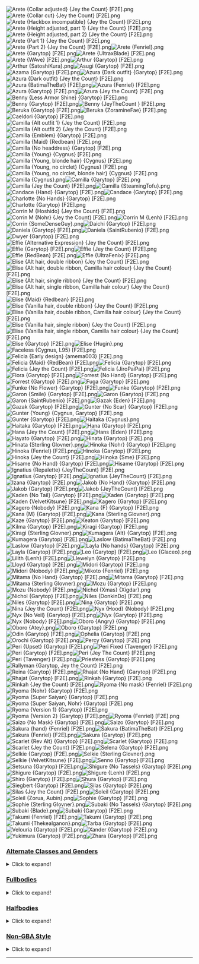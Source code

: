 ![Arete {Collar adjusted} {Jey the Count} [F2E].png](https://raw.githubusercontent.com/Klokinator/FE-Repo/main/Portrait%20Repository/FE14%20Mugs%20(Fates)/Arete%20(Collar%20adjusted)%20%7BJey%20the%20Count%7D%20%5BF2E%5D.png "Arete {Collar adjusted} {Jey the Count} [F2E].png")![Arete {Collar cut} {Jey the Count} [F2E].png](https://raw.githubusercontent.com/Klokinator/FE-Repo/main/Portrait%20Repository/FE14%20Mugs%20(Fates)/Arete%20(Collar%20cut)%20%7BJey%20the%20Count%7D%20%5BF2E%5D.png "Arete {Collar cut} {Jey the Count} [F2E].png")![Arete {Hackbox incompatible} {Jey the Count} [F2E].png](https://raw.githubusercontent.com/Klokinator/FE-Repo/main/Portrait%20Repository/FE14%20Mugs%20(Fates)/Arete%20(Hackbox%20incompatible)%20%7BJey%20the%20Count%7D%20%5BF2E%5D.png "Arete {Hackbox incompatible} {Jey the Count} [F2E].png")![Arete {Height adjusted, part 1} {Jey the Count} [F2E].png](https://raw.githubusercontent.com/Klokinator/FE-Repo/main/Portrait%20Repository/FE14%20Mugs%20(Fates)/Arete%20(Height%20adjusted,%20part%201)%20%7BJey%20the%20Count%7D%20%5BF2E%5D.png "Arete {Height adjusted, part 1} {Jey the Count} [F2E].png")![Arete {Height adjusted, part 2} {Jey the Count} [F2E].png](https://raw.githubusercontent.com/Klokinator/FE-Repo/main/Portrait%20Repository/FE14%20Mugs%20(Fates)/Arete%20(Height%20adjusted,%20part%202)%20%7BJey%20the%20Count%7D%20%5BF2E%5D.png "Arete {Height adjusted, part 2} {Jey the Count} [F2E].png")![Arete {Part 1} {Jey the Count} [F2E].png](https://raw.githubusercontent.com/Klokinator/FE-Repo/main/Portrait%20Repository/FE14%20Mugs%20(Fates)/Arete%20(Part%201)%20%7BJey%20the%20Count%7D%20%5BF2E%5D.png "Arete {Part 1} {Jey the Count} [F2E].png")![Arete {Part 2} {Jey the Count} [F2E].png](https://raw.githubusercontent.com/Klokinator/FE-Repo/main/Portrait%20Repository/FE14%20Mugs%20(Fates)/Arete%20(Part%202)%20%7BJey%20the%20Count%7D%20%5BF2E%5D.png "Arete {Part 2} {Jey the Count} [F2E].png")![Arete {Fenriel}.png](https://raw.githubusercontent.com/Klokinator/FE-Repo/main/Portrait%20Repository/FE14%20Mugs%20(Fates)/Arete%20%7BFenriel%7D.png "Arete {Fenriel}.png")![Arete {Garytop} [F2E].png](https://raw.githubusercontent.com/Klokinator/FE-Repo/main/Portrait%20Repository/FE14%20Mugs%20(Fates)/Arete%20%7BGarytop%7D%20%5BF2E%5D.png "Arete {Garytop} [F2E].png")![Arete {UltraxBlade} [F2E].png](https://raw.githubusercontent.com/Klokinator/FE-Repo/main/Portrait%20Repository/FE14%20Mugs%20(Fates)/Arete%20%7BUltraxBlade%7D%20%5BF2E%5D.png "Arete {UltraxBlade} [F2E].png")![Arete {WAve} [F2E].png](https://raw.githubusercontent.com/Klokinator/FE-Repo/main/Portrait%20Repository/FE14%20Mugs%20(Fates)/Arete%20%7BWAve%7D%20%5BF2E%5D.png "Arete {WAve} [F2E].png")![Arthur {Garytop} [F2E].png](https://raw.githubusercontent.com/Klokinator/FE-Repo/main/Portrait%20Repository/FE14%20Mugs%20(Fates)/Arthur%20%7BGarytop%7D%20%5BF2E%5D.png "Arthur {Garytop} [F2E].png")![Arthur {SatoshiKura}.png](https://raw.githubusercontent.com/Klokinator/FE-Repo/main/Portrait%20Repository/FE14%20Mugs%20(Fates)/Arthur%20%7BSatoshiKura%7D.png "Arthur {SatoshiKura}.png")![Asugi {Garytop} [F2E].png](https://raw.githubusercontent.com/Klokinator/FE-Repo/main/Portrait%20Repository/FE14%20Mugs%20(Fates)/Asugi%20%7BGarytop%7D%20%5BF2E%5D.png "Asugi {Garytop} [F2E].png")![Azama {Garytop} [F2E].png](https://raw.githubusercontent.com/Klokinator/FE-Repo/main/Portrait%20Repository/FE14%20Mugs%20(Fates)/Azama%20%7BGarytop%7D%20%5BF2E%5D.png "Azama {Garytop} [F2E].png")![Azura {Dark outfit} {Garytop} [F2E].png](https://raw.githubusercontent.com/Klokinator/FE-Repo/main/Portrait%20Repository/FE14%20Mugs%20(Fates)/Azura%20(Dark%20outfit)%20%7BGarytop%7D%20%5BF2E%5D.png "Azura {Dark outfit} {Garytop} [F2E].png")![Azura {Dark outfit} {Jey the Count} [F2E].png](https://raw.githubusercontent.com/Klokinator/FE-Repo/main/Portrait%20Repository/FE14%20Mugs%20(Fates)/Azura%20(Dark%20outfit)%20%7BJey%20the%20Count%7D%20%5BF2E%5D.png "Azura {Dark outfit} {Jey the Count} [F2E].png")![Azura {BatimaTheBat} [F2E].png](https://raw.githubusercontent.com/Klokinator/FE-Repo/main/Portrait%20Repository/FE14%20Mugs%20(Fates)/Azura%20%7BBatimaTheBat%7D%20%5BF2E%5D.png "Azura {BatimaTheBat} [F2E].png")![Azura {Fenriel} [F2E].png](https://raw.githubusercontent.com/Klokinator/FE-Repo/main/Portrait%20Repository/FE14%20Mugs%20(Fates)/Azura%20%7BFenriel%7D%20%5BF2E%5D.png "Azura {Fenriel} [F2E].png")![Azura {Garytop} [F2E].png](https://raw.githubusercontent.com/Klokinator/FE-Repo/main/Portrait%20Repository/FE14%20Mugs%20(Fates)/Azura%20%7BGarytop%7D%20%5BF2E%5D.png "Azura {Garytop} [F2E].png")![Azura {Jey the Count} [F2E].png](https://raw.githubusercontent.com/Klokinator/FE-Repo/main/Portrait%20Repository/FE14%20Mugs%20(Fates)/Azura%20%7BJey%20the%20Count%7D%20%5BF2E%5D.png "Azura {Jey the Count} [F2E].png")![Benny {Less Armor Shine} {Garytop} [F2E].png](https://raw.githubusercontent.com/Klokinator/FE-Repo/main/Portrait%20Repository/FE14%20Mugs%20(Fates)/Benny%20(Less%20Armor%20Shine)%20%7BGarytop%7D%20%5BF2E%5D.png "Benny {Less Armor Shine} {Garytop} [F2E].png")![Benny {Garytop} [F2E].png](https://raw.githubusercontent.com/Klokinator/FE-Repo/main/Portrait%20Repository/FE14%20Mugs%20(Fates)/Benny%20%7BGarytop%7D%20%5BF2E%5D.png "Benny {Garytop} [F2E].png")![Benny {JeyTheCount } [F2E].png](https://raw.githubusercontent.com/Klokinator/FE-Repo/main/Portrait%20Repository/FE14%20Mugs%20(Fates)/Benny%20%7BJeyTheCount%20%7D%20%5BF2E%5D.png "Benny {JeyTheCount } [F2E].png")![Beruka {Garytop} [F2E].png](https://raw.githubusercontent.com/Klokinator/FE-Repo/main/Portrait%20Repository/FE14%20Mugs%20(Fates)/Beruka%20%7BGarytop%7D%20%5BF2E%5D.png "Beruka {Garytop} [F2E].png")![Beruka {ZoramineFae} [F2E].png](https://raw.githubusercontent.com/Klokinator/FE-Repo/main/Portrait%20Repository/FE14%20Mugs%20(Fates)/Beruka%20%7BZoramineFae%7D%20%5BF2E%5D.png "Beruka {ZoramineFae} [F2E].png")![Caeldori {Garytop} [F2E].png](https://raw.githubusercontent.com/Klokinator/FE-Repo/main/Portrait%20Repository/FE14%20Mugs%20(Fates)/Caeldori%20%7BGarytop%7D%20%5BF2E%5D.png "Caeldori {Garytop} [F2E].png")![Camilla {Alt outfit 1} {Jey the Count} [F2E].png](https://raw.githubusercontent.com/Klokinator/FE-Repo/main/Portrait%20Repository/FE14%20Mugs%20(Fates)/Camilla%20(Alt%20outfit%201)%20%7BJey%20the%20Count%7D%20%5BF2E%5D.png "Camilla {Alt outfit 1} {Jey the Count} [F2E].png")![Camilla {Alt outfit 2} {Jey the Count} [F2E].png](https://raw.githubusercontent.com/Klokinator/FE-Repo/main/Portrait%20Repository/FE14%20Mugs%20(Fates)/Camilla%20(Alt%20outfit%202)%20%7BJey%20the%20Count%7D%20%5BF2E%5D.png "Camilla {Alt outfit 2} {Jey the Count} [F2E].png")![Camilla {Emblem} {Garytop} [F2E].png](https://raw.githubusercontent.com/Klokinator/FE-Repo/main/Portrait%20Repository/FE14%20Mugs%20(Fates)/Camilla%20(Emblem)%20%7BGarytop%7D%20%5BF2E%5D.png "Camilla {Emblem} {Garytop} [F2E].png")![Camilla {Maid} {Redbean} [F2E].png](https://raw.githubusercontent.com/Klokinator/FE-Repo/main/Portrait%20Repository/FE14%20Mugs%20(Fates)/Camilla%20(Maid)%20%7BRedbean%7D%20%5BF2E%5D.png "Camilla {Maid} {Redbean} [F2E].png")![Camilla {No headdress} {Garytop} [F2E].png](https://raw.githubusercontent.com/Klokinator/FE-Repo/main/Portrait%20Repository/FE14%20Mugs%20(Fates)/Camilla%20(No%20headdress)%20%7BGarytop%7D%20%5BF2E%5D.png "Camilla {No headdress} {Garytop} [F2E].png")![Camilla {Young} {Cygnus} [F2E].png](https://raw.githubusercontent.com/Klokinator/FE-Repo/main/Portrait%20Repository/FE14%20Mugs%20(Fates)/Camilla%20(Young)%20%7BCygnus%7D%20%5BF2E%5D.png "Camilla {Young} {Cygnus} [F2E].png")![Camilla {Young, blonde hair} {Cygnus} [F2E].png](https://raw.githubusercontent.com/Klokinator/FE-Repo/main/Portrait%20Repository/FE14%20Mugs%20(Fates)/Camilla%20(Young,%20blonde%20hair)%20%7BCygnus%7D%20%5BF2E%5D.png "Camilla {Young, blonde hair} {Cygnus} [F2E].png")![Camilla {Young, no circlet} {Cygnus} [F2E].png](https://raw.githubusercontent.com/Klokinator/FE-Repo/main/Portrait%20Repository/FE14%20Mugs%20(Fates)/Camilla%20(Young,%20no%20circlet)%20%7BCygnus%7D%20%5BF2E%5D.png "Camilla {Young, no circlet} {Cygnus} [F2E].png")![Camilla {Young, no circlet, blonde hair} {Cygnus} [F2E].png](https://raw.githubusercontent.com/Klokinator/FE-Repo/main/Portrait%20Repository/FE14%20Mugs%20(Fates)/Camilla%20(Young,%20no%20circlet,%20blonde%20hair)%20%7BCygnus%7D%20%5BF2E%5D.png "Camilla {Young, no circlet, blonde hair} {Cygnus} [F2E].png")![Camilla {Cygnus}.png](https://raw.githubusercontent.com/Klokinator/FE-Repo/main/Portrait%20Repository/FE14%20Mugs%20(Fates)/Camilla%20%7BCygnus%7D.png "Camilla {Cygnus}.png")![Camilla {Garytop} [F2E].png](https://raw.githubusercontent.com/Klokinator/FE-Repo/main/Portrait%20Repository/FE14%20Mugs%20(Fates)/Camilla%20%7BGarytop%7D%20%5BF2E%5D.png "Camilla {Garytop} [F2E].png")![Camilla {Jey the Count} [F2E].png](https://raw.githubusercontent.com/Klokinator/FE-Repo/main/Portrait%20Repository/FE14%20Mugs%20(Fates)/Camilla%20%7BJey%20the%20Count%7D%20%5BF2E%5D.png "Camilla {Jey the Count} [F2E].png")![Camilla {SteamingTofu}.png](https://raw.githubusercontent.com/Klokinator/FE-Repo/main/Portrait%20Repository/FE14%20Mugs%20(Fates)/Camilla%20%7BSteamingTofu%7D.png "Camilla {SteamingTofu}.png")![Candace {Hand} {Garytop} [F2E].png](https://raw.githubusercontent.com/Klokinator/FE-Repo/main/Portrait%20Repository/FE14%20Mugs%20(Fates)/Candace%20(Hand)%20%7BGarytop%7D%20%5BF2E%5D.png "Candace {Hand} {Garytop} [F2E].png")![Candace {Garytop} [F2E].png](https://raw.githubusercontent.com/Klokinator/FE-Repo/main/Portrait%20Repository/FE14%20Mugs%20(Fates)/Candace%20%7BGarytop%7D%20%5BF2E%5D.png "Candace {Garytop} [F2E].png")![Charlotte {No Hands} {Garytop} [F2E].png](https://raw.githubusercontent.com/Klokinator/FE-Repo/main/Portrait%20Repository/FE14%20Mugs%20(Fates)/Charlotte%20(No%20Hands)%20%7BGarytop%7D%20%5BF2E%5D.png "Charlotte {No Hands} {Garytop} [F2E].png")![Charlotte {Garytop} [F2E].png](https://raw.githubusercontent.com/Klokinator/FE-Repo/main/Portrait%20Repository/FE14%20Mugs%20(Fates)/Charlotte%20%7BGarytop%7D%20%5BF2E%5D.png "Charlotte {Garytop} [F2E].png")![Corrin M {Hoshido} {Jey the Count} [F2E].png](https://raw.githubusercontent.com/Klokinator/FE-Repo/main/Portrait%20Repository/FE14%20Mugs%20(Fates)/Corrin%20M%20(Hoshido)%20%7BJey%20the%20Count%7D%20%5BF2E%5D.png "Corrin M {Hoshido} {Jey the Count} [F2E].png")![Corrin M {Nohr} {Jey the Count} [F2E].png](https://raw.githubusercontent.com/Klokinator/FE-Repo/main/Portrait%20Repository/FE14%20Mugs%20(Fates)/Corrin%20M%20(Nohr)%20%7BJey%20the%20Count%7D%20%5BF2E%5D.png "Corrin M {Nohr} {Jey the Count} [F2E].png")![Corrin M {Lenh} [F2E].png](https://raw.githubusercontent.com/Klokinator/FE-Repo/main/Portrait%20Repository/FE14%20Mugs%20(Fates)/Corrin%20M%20%7BLenh%7D%20%5BF2E%5D.png "Corrin M {Lenh} [F2E].png")![Corrin {SomeDenseGuy}.png](https://raw.githubusercontent.com/Klokinator/FE-Repo/main/Portrait%20Repository/FE14%20Mugs%20(Fates)/Corrin%20%7BSomeDenseGuy%7D.png "Corrin {SomeDenseGuy}.png")![Daichi {Garytop} [F2E].png](https://raw.githubusercontent.com/Klokinator/FE-Repo/main/Portrait%20Repository/FE14%20Mugs%20(Fates)/Daichi%20%7BGarytop%7D%20%5BF2E%5D.png "Daichi {Garytop} [F2E].png")![Daniela {Garytop} [F2E].png](https://raw.githubusercontent.com/Klokinator/FE-Repo/main/Portrait%20Repository/FE14%20Mugs%20(Fates)/Daniela%20%7BGarytop%7D%20%5BF2E%5D.png "Daniela {Garytop} [F2E].png")![Daniela {SaintRubenio} [F2E].png](https://raw.githubusercontent.com/Klokinator/FE-Repo/main/Portrait%20Repository/FE14%20Mugs%20(Fates)/Daniela%20%7BSaintRubenio%7D%20%5BF2E%5D.png "Daniela {SaintRubenio} [F2E].png")![Dwyer {Garytop} [F2E].png](https://raw.githubusercontent.com/Klokinator/FE-Repo/main/Portrait%20Repository/FE14%20Mugs%20(Fates)/Dwyer%20%7BGarytop%7D%20%5BF2E%5D.png "Dwyer {Garytop} [F2E].png")![Effie {Alternative Expression} {Jey the Count} [F2E].png](https://raw.githubusercontent.com/Klokinator/FE-Repo/main/Portrait%20Repository/FE14%20Mugs%20(Fates)/Effie%20(Alternative%20Expression)%20%7BJey%20the%20Count%7D%20%5BF2E%5D.png "Effie {Alternative Expression} {Jey the Count} [F2E].png")![Effie {Garytop} [F2E].png](https://raw.githubusercontent.com/Klokinator/FE-Repo/main/Portrait%20Repository/FE14%20Mugs%20(Fates)/Effie%20%7BGarytop%7D%20%5BF2E%5D.png "Effie {Garytop} [F2E].png")![Effie {Jey the Count} [F2E].png](https://raw.githubusercontent.com/Klokinator/FE-Repo/main/Portrait%20Repository/FE14%20Mugs%20(Fates)/Effie%20%7BJey%20the%20Count%7D%20%5BF2E%5D.png "Effie {Jey the Count} [F2E].png")![Effie {RedBean} [F2E].png](https://raw.githubusercontent.com/Klokinator/FE-Repo/main/Portrait%20Repository/FE14%20Mugs%20(Fates)/Effie%20%7BRedBean%7D%20%5BF2E%5D.png "Effie {RedBean} [F2E].png")![Effie {UltraFenix} [F2E].png](https://raw.githubusercontent.com/Klokinator/FE-Repo/main/Portrait%20Repository/FE14%20Mugs%20(Fates)/Effie%20%7BUltraFenix%7D%20%5BF2E%5D.png "Effie {UltraFenix} [F2E].png")![Elise {Alt hair, double ribbon} {Jey the Count} [F2E].png](https://raw.githubusercontent.com/Klokinator/FE-Repo/main/Portrait%20Repository/FE14%20Mugs%20(Fates)/Elise%20(Alt%20hair,%20double%20ribbon)%20%7BJey%20the%20Count%7D%20%5BF2E%5D.png "Elise {Alt hair, double ribbon} {Jey the Count} [F2E].png")![Elise {Alt hair, double ribbon, Camilla hair colour} {Jey the Count} [F2E].png](https://raw.githubusercontent.com/Klokinator/FE-Repo/main/Portrait%20Repository/FE14%20Mugs%20(Fates)/Elise%20(Alt%20hair,%20double%20ribbon,%20Camilla%20hair%20colour)%20%7BJey%20the%20Count%7D%20%5BF2E%5D.png "Elise {Alt hair, double ribbon, Camilla hair colour} {Jey the Count} [F2E].png")![Elise {Alt hair, single ribbon} {Jey the Count} [F2E].png](https://raw.githubusercontent.com/Klokinator/FE-Repo/main/Portrait%20Repository/FE14%20Mugs%20(Fates)/Elise%20(Alt%20hair,%20single%20ribbon)%20%7BJey%20the%20Count%7D%20%5BF2E%5D.png "Elise {Alt hair, single ribbon} {Jey the Count} [F2E].png")![Elise {Alt hair, single ribbon, Camilla hair colour} {Jey the Count} [F2E].png](https://raw.githubusercontent.com/Klokinator/FE-Repo/main/Portrait%20Repository/FE14%20Mugs%20(Fates)/Elise%20(Alt%20hair,%20single%20ribbon,%20Camilla%20hair%20colour)%20%7BJey%20the%20Count%7D%20%5BF2E%5D.png "Elise {Alt hair, single ribbon, Camilla hair colour} {Jey the Count} [F2E].png")![Elise {Maid} {Redbean} [F2E].png](https://raw.githubusercontent.com/Klokinator/FE-Repo/main/Portrait%20Repository/FE14%20Mugs%20(Fates)/Elise%20(Maid)%20%7BRedbean%7D%20%5BF2E%5D.png "Elise {Maid} {Redbean} [F2E].png")![Elise {Vanilla hair, double ribbon} {Jey the Count} [F2E].png](https://raw.githubusercontent.com/Klokinator/FE-Repo/main/Portrait%20Repository/FE14%20Mugs%20(Fates)/Elise%20(Vanilla%20hair,%20double%20ribbon)%20%7BJey%20the%20Count%7D%20%5BF2E%5D.png "Elise {Vanilla hair, double ribbon} {Jey the Count} [F2E].png")![Elise {Vanilla hair, double ribbon, Camilla hair colour} {Jey the Count} [F2E].png](https://raw.githubusercontent.com/Klokinator/FE-Repo/main/Portrait%20Repository/FE14%20Mugs%20(Fates)/Elise%20(Vanilla%20hair,%20double%20ribbon,%20Camilla%20hair%20colour)%20%7BJey%20the%20Count%7D%20%5BF2E%5D.png "Elise {Vanilla hair, double ribbon, Camilla hair colour} {Jey the Count} [F2E].png")![Elise {Vanilla hair, single ribbon} {Jey the Count} [F2E].png](https://raw.githubusercontent.com/Klokinator/FE-Repo/main/Portrait%20Repository/FE14%20Mugs%20(Fates)/Elise%20(Vanilla%20hair,%20single%20ribbon)%20%7BJey%20the%20Count%7D%20%5BF2E%5D.png "Elise {Vanilla hair, single ribbon} {Jey the Count} [F2E].png")![Elise {Vanilla hair, single ribbon, Camilla hair colour} {Jey the Count} [F2E].png](https://raw.githubusercontent.com/Klokinator/FE-Repo/main/Portrait%20Repository/FE14%20Mugs%20(Fates)/Elise%20(Vanilla%20hair,%20single%20ribbon,%20Camilla%20hair%20colour)%20%7BJey%20the%20Count%7D%20%5BF2E%5D.png "Elise {Vanilla hair, single ribbon, Camilla hair colour} {Jey the Count} [F2E].png")![Elise {Garytop} [F2E].png](https://raw.githubusercontent.com/Klokinator/FE-Repo/main/Portrait%20Repository/FE14%20Mugs%20(Fates)/Elise%20%7BGarytop%7D%20%5BF2E%5D.png "Elise {Garytop} [F2E].png")![Elise {Hugin}.png](https://raw.githubusercontent.com/Klokinator/FE-Repo/main/Portrait%20Repository/FE14%20Mugs%20(Fates)/Elise%20%7BHugin%7D.png "Elise {Hugin}.png")![Faceless {Cygnus, L95} [F2E].png](https://raw.githubusercontent.com/Klokinator/FE-Repo/main/Portrait%20Repository/FE14%20Mugs%20(Fates)/Faceless%20%7BCygnus,%20L95%7D%20%5BF2E%5D.png "Faceless {Cygnus, L95} [F2E].png")![Felicia {Early design} {amema003} [F2E].png](https://raw.githubusercontent.com/Klokinator/FE-Repo/main/Portrait%20Repository/FE14%20Mugs%20(Fates)/Felicia%20(Early%20design)%20%7Bamema003%7D%20%5BF2E%5D.png "Felicia {Early design} {amema003} [F2E].png")![Felicia {Maid} {RedBean} [F2E].png](https://raw.githubusercontent.com/Klokinator/FE-Repo/main/Portrait%20Repository/FE14%20Mugs%20(Fates)/Felicia%20(Maid)%20%7BRedBean%7D%20%5BF2E%5D.png "Felicia {Maid} {RedBean} [F2E].png")![Felicia {Garytop} [F2E].png](https://raw.githubusercontent.com/Klokinator/FE-Repo/main/Portrait%20Repository/FE14%20Mugs%20(Fates)/Felicia%20%7BGarytop%7D%20%5BF2E%5D.png "Felicia {Garytop} [F2E].png")![Felicia {Jey the Count} [F2E].png](https://raw.githubusercontent.com/Klokinator/FE-Repo/main/Portrait%20Repository/FE14%20Mugs%20(Fates)/Felicia%20%7BJey%20the%20Count%7D%20%5BF2E%5D.png "Felicia {Jey the Count} [F2E].png")![Felicia {JiroPaiPai} [F2E].png](https://raw.githubusercontent.com/Klokinator/FE-Repo/main/Portrait%20Repository/FE14%20Mugs%20(Fates)/Felicia%20%7BJiroPaiPai%7D%20%5BF2E%5D.png "Felicia {JiroPaiPai} [F2E].png")![Flora {Garytop} [F2E].png](https://raw.githubusercontent.com/Klokinator/FE-Repo/main/Portrait%20Repository/FE14%20Mugs%20(Fates)/Flora%20%7BGarytop%7D%20%5BF2E%5D.png "Flora {Garytop} [F2E].png")![Forrest {No Hand} {Garytop} [F2E].png](https://raw.githubusercontent.com/Klokinator/FE-Repo/main/Portrait%20Repository/FE14%20Mugs%20(Fates)/Forrest%20(No%20Hand)%20%7BGarytop%7D%20%5BF2E%5D.png "Forrest {No Hand} {Garytop} [F2E].png")![Forrest {Garytop} [F2E].png](https://raw.githubusercontent.com/Klokinator/FE-Repo/main/Portrait%20Repository/FE14%20Mugs%20(Fates)/Forrest%20%7BGarytop%7D%20%5BF2E%5D.png "Forrest {Garytop} [F2E].png")![Fuga {Garytop} [F2E].png](https://raw.githubusercontent.com/Klokinator/FE-Repo/main/Portrait%20Repository/FE14%20Mugs%20(Fates)/Fuga%20%7BGarytop%7D%20%5BF2E%5D.png "Fuga {Garytop} [F2E].png")![Funke {No Flower} {Garytop} [F2E].png](https://raw.githubusercontent.com/Klokinator/FE-Repo/main/Portrait%20Repository/FE14%20Mugs%20(Fates)/Funke%20(No%20Flower)%20%7BGarytop%7D%20%5BF2E%5D.png "Funke {No Flower} {Garytop} [F2E].png")![Funke {Garytop} [F2E].png](https://raw.githubusercontent.com/Klokinator/FE-Repo/main/Portrait%20Repository/FE14%20Mugs%20(Fates)/Funke%20%7BGarytop%7D%20%5BF2E%5D.png "Funke {Garytop} [F2E].png")![Garon {Smile} {Garytop} [F2E].png](https://raw.githubusercontent.com/Klokinator/FE-Repo/main/Portrait%20Repository/FE14%20Mugs%20(Fates)/Garon%20(Smile)%20%7BGarytop%7D%20%5BF2E%5D.png "Garon {Smile} {Garytop} [F2E].png")![Garon {Garytop} [F2E].png](https://raw.githubusercontent.com/Klokinator/FE-Repo/main/Portrait%20Repository/FE14%20Mugs%20(Fates)/Garon%20%7BGarytop%7D%20%5BF2E%5D.png "Garon {Garytop} [F2E].png")![Garon {SaintRubenio} [F2E].png](https://raw.githubusercontent.com/Klokinator/FE-Repo/main/Portrait%20Repository/FE14%20Mugs%20(Fates)/Garon%20%7BSaintRubenio%7D%20%5BF2E%5D.png "Garon {SaintRubenio} [F2E].png")![Gazak {Eden} [F2E].png](https://raw.githubusercontent.com/Klokinator/FE-Repo/main/Portrait%20Repository/FE14%20Mugs%20(Fates)/Gazak%20%7BEden%7D%20%5BF2E%5D.png "Gazak {Eden} [F2E].png")![Gazak {Garytop} [F2E].png](https://raw.githubusercontent.com/Klokinator/FE-Repo/main/Portrait%20Repository/FE14%20Mugs%20(Fates)/Gazak%20%7BGarytop%7D%20%5BF2E%5D.png "Gazak {Garytop} [F2E].png")![Gunter {No Scar} {Garytop} [F2E].png](https://raw.githubusercontent.com/Klokinator/FE-Repo/main/Portrait%20Repository/FE14%20Mugs%20(Fates)/Gunter%20(No%20Scar)%20%7BGarytop%7D%20%5BF2E%5D.png "Gunter {No Scar} {Garytop} [F2E].png")![Gunter {Young} {Cygnus, Garytop} [F2E].png](https://raw.githubusercontent.com/Klokinator/FE-Repo/main/Portrait%20Repository/FE14%20Mugs%20(Fates)/Gunter%20(Young)%20%7BCygnus,%20Garytop%7D%20%5BF2E%5D.png "Gunter {Young} {Cygnus, Garytop} [F2E].png")![Gunter {Garytop} [F2E].png](https://raw.githubusercontent.com/Klokinator/FE-Repo/main/Portrait%20Repository/FE14%20Mugs%20(Fates)/Gunter%20%7BGarytop%7D%20%5BF2E%5D.png "Gunter {Garytop} [F2E].png")![Haitaka {Cygnus}.png](https://raw.githubusercontent.com/Klokinator/FE-Repo/main/Portrait%20Repository/FE14%20Mugs%20(Fates)/Haitaka%20(Cygnus).png "Haitaka {Cygnus}.png")![Haitaka {Garytop} [F2E].png](https://raw.githubusercontent.com/Klokinator/FE-Repo/main/Portrait%20Repository/FE14%20Mugs%20(Fates)/Haitaka%20%7BGarytop%7D%20%5BF2E%5D.png "Haitaka {Garytop} [F2E].png")![Hana {Garytop} [F2E].png](https://raw.githubusercontent.com/Klokinator/FE-Repo/main/Portrait%20Repository/FE14%20Mugs%20(Fates)/Hana%20%7BGarytop%7D%20%5BF2E%5D.png "Hana {Garytop} [F2E].png")![Hana {Jey the Count} [F2E].png](https://raw.githubusercontent.com/Klokinator/FE-Repo/main/Portrait%20Repository/FE14%20Mugs%20(Fates)/Hana%20%7BJey%20the%20Count%7D%20%5BF2E%5D.png "Hana {Jey the Count} [F2E].png")![Hans {Eden} [F2E].png](https://raw.githubusercontent.com/Klokinator/FE-Repo/main/Portrait%20Repository/FE14%20Mugs%20(Fates)/Hans%20%7BEden%7D%20%5BF2E%5D.png "Hans {Eden} [F2E].png")![Hayato {Garytop} [F2E].png](https://raw.githubusercontent.com/Klokinator/FE-Repo/main/Portrait%20Repository/FE14%20Mugs%20(Fates)/Hayato%20%7BGarytop%7D%20%5BF2E%5D.png "Hayato {Garytop} [F2E].png")![Hinata {Garytop} [F2E].png](https://raw.githubusercontent.com/Klokinator/FE-Repo/main/Portrait%20Repository/FE14%20Mugs%20(Fates)/Hinata%20%7BGarytop%7D%20%5BF2E%5D.png "Hinata {Garytop} [F2E].png")![Hinata {Sterling Glovner}.png](https://raw.githubusercontent.com/Klokinator/FE-Repo/main/Portrait%20Repository/FE14%20Mugs%20(Fates)/Hinata%20%7BSterling%20Glovner%7D.png "Hinata {Sterling Glovner}.png")![Hinoka {Nohr} {Garytop} [F2E].png](https://raw.githubusercontent.com/Klokinator/FE-Repo/main/Portrait%20Repository/FE14%20Mugs%20(Fates)/Hinoka%20(Nohr)%20%7BGarytop%7D%20%5BF2E%5D.png "Hinoka {Nohr} {Garytop} [F2E].png")![Hinoka {Fenriel} [F2E].png](https://raw.githubusercontent.com/Klokinator/FE-Repo/main/Portrait%20Repository/FE14%20Mugs%20(Fates)/Hinoka%20%7BFenriel%7D%20%5BF2E%5D.png "Hinoka {Fenriel} [F2E].png")![Hinoka {Garytop} [F2E].png](https://raw.githubusercontent.com/Klokinator/FE-Repo/main/Portrait%20Repository/FE14%20Mugs%20(Fates)/Hinoka%20%7BGarytop%7D%20%5BF2E%5D.png "Hinoka {Garytop} [F2E].png")![Hinoka {Jey the Count} [F2E].png](https://raw.githubusercontent.com/Klokinator/FE-Repo/main/Portrait%20Repository/FE14%20Mugs%20(Fates)/Hinoka%20%7BJey%20the%20Count%7D%20%5BF2E%5D.png "Hinoka {Jey the Count} [F2E].png")![Hinoka {Sme} [F2E].png](https://raw.githubusercontent.com/Klokinator/FE-Repo/main/Portrait%20Repository/FE14%20Mugs%20(Fates)/Hinoka%20%7BSme%7D%20%5BF2E%5D.png "Hinoka {Sme} [F2E].png")![Hisame {No Hand} {Garytop} [F2E].png](https://raw.githubusercontent.com/Klokinator/FE-Repo/main/Portrait%20Repository/FE14%20Mugs%20(Fates)/Hisame%20(No%20Hand)%20%7BGarytop%7D%20%5BF2E%5D.png "Hisame {No Hand} {Garytop} [F2E].png")![Hisame {Garytop} [F2E].png](https://raw.githubusercontent.com/Klokinator/FE-Repo/main/Portrait%20Repository/FE14%20Mugs%20(Fates)/Hisame%20%7BGarytop%7D%20%5BF2E%5D.png "Hisame {Garytop} [F2E].png")![Ignatius {Repalette} {JeyTheCount} [F2E].png](https://raw.githubusercontent.com/Klokinator/FE-Repo/main/Portrait%20Repository/FE14%20Mugs%20(Fates)/Ignatius%20(Repalette)%20%7BJeyTheCount%7D%20%5BF2E%5D.png "Ignatius {Repalette} {JeyTheCount} [F2E].png")![Ignatius {Garytop} [F2E].png](https://raw.githubusercontent.com/Klokinator/FE-Repo/main/Portrait%20Repository/FE14%20Mugs%20(Fates)/Ignatius%20%7BGarytop%7D%20%5BF2E%5D.png "Ignatius {Garytop} [F2E].png")![Ignatius {JeyTheCount} [F2E].png](https://raw.githubusercontent.com/Klokinator/FE-Repo/main/Portrait%20Repository/FE14%20Mugs%20(Fates)/Ignatius%20%7BJeyTheCount%7D%20%5BF2E%5D.png "Ignatius {JeyTheCount} [F2E].png")![Izana {Garytop} [F2E].png](https://raw.githubusercontent.com/Klokinator/FE-Repo/main/Portrait%20Repository/FE14%20Mugs%20(Fates)/Izana%20%7BGarytop%7D%20%5BF2E%5D.png "Izana {Garytop} [F2E].png")![Jakob {No Hand} {Garytop} [F2E].png](https://raw.githubusercontent.com/Klokinator/FE-Repo/main/Portrait%20Repository/FE14%20Mugs%20(Fates)/Jakob%20(No%20Hand)%20%7BGarytop%7D%20%5BF2E%5D.png "Jakob {No Hand} {Garytop} [F2E].png")![Jakob {Garytop} [F2E].png](https://raw.githubusercontent.com/Klokinator/FE-Repo/main/Portrait%20Repository/FE14%20Mugs%20(Fates)/Jakob%20%7BGarytop%7D%20%5BF2E%5D.png "Jakob {Garytop} [F2E].png")![Jakob {JeyTheCount} [F2E].png](https://raw.githubusercontent.com/Klokinator/FE-Repo/main/Portrait%20Repository/FE14%20Mugs%20(Fates)/Jakob%20%7BJeyTheCount%7D%20%5BF2E%5D.png "Jakob {JeyTheCount} [F2E].png")![Kaden {No Tail} {Garytop} [F2E].png](https://raw.githubusercontent.com/Klokinator/FE-Repo/main/Portrait%20Repository/FE14%20Mugs%20(Fates)/Kaden%20(No%20Tail)%20%7BGarytop%7D%20%5BF2E%5D.png "Kaden {No Tail} {Garytop} [F2E].png")![Kaden {Garytop} [F2E].png](https://raw.githubusercontent.com/Klokinator/FE-Repo/main/Portrait%20Repository/FE14%20Mugs%20(Fates)/Kaden%20%7BGarytop%7D%20%5BF2E%5D.png "Kaden {Garytop} [F2E].png")![Kaden {VelvetKitsune} [F2E].png](https://raw.githubusercontent.com/Klokinator/FE-Repo/main/Portrait%20Repository/FE14%20Mugs%20(Fates)/Kaden%20%7BVelvetKitsune%7D%20%5BF2E%5D.png "Kaden {VelvetKitsune} [F2E].png")![Kagero {Garytop} [F2E].png](https://raw.githubusercontent.com/Klokinator/FE-Repo/main/Portrait%20Repository/FE14%20Mugs%20(Fates)/Kagero%20%7BGarytop%7D%20%5BF2E%5D.png "Kagero {Garytop} [F2E].png")![Kagero {Nobody} [F2E].png](https://raw.githubusercontent.com/Klokinator/FE-Repo/main/Portrait%20Repository/FE14%20Mugs%20(Fates)/Kagero%20%7BNobody%7D%20%5BF2E%5D.png "Kagero {Nobody} [F2E].png")![Kana {F} {Garytop} [F2E].png](https://raw.githubusercontent.com/Klokinator/FE-Repo/main/Portrait%20Repository/FE14%20Mugs%20(Fates)/Kana%20(F)%20%7BGarytop%7D%20%5BF2E%5D.png "Kana {F} {Garytop} [F2E].png")![Kana {M} {Garytop} [F2E].png](https://raw.githubusercontent.com/Klokinator/FE-Repo/main/Portrait%20Repository/FE14%20Mugs%20(Fates)/Kana%20(M)%20%7BGarytop%7D%20%5BF2E%5D.png "Kana {M} {Garytop} [F2E].png")![Kana {Sterling Glovner}.png](https://raw.githubusercontent.com/Klokinator/FE-Repo/main/Portrait%20Repository/FE14%20Mugs%20(Fates)/Kana%20%7BSterling%20Glovner%7D.png "Kana {Sterling Glovner}.png")![Kaze {Garytop} [F2E].png](https://raw.githubusercontent.com/Klokinator/FE-Repo/main/Portrait%20Repository/FE14%20Mugs%20(Fates)/Kaze%20%7BGarytop%7D%20%5BF2E%5D.png "Kaze {Garytop} [F2E].png")![Keaton {Garytop} [F2E].png](https://raw.githubusercontent.com/Klokinator/FE-Repo/main/Portrait%20Repository/FE14%20Mugs%20(Fates)/Keaton%20%7BGarytop%7D%20%5BF2E%5D.png "Keaton {Garytop} [F2E].png")![Kilma {Garytop} [F2E].png](https://raw.githubusercontent.com/Klokinator/FE-Repo/main/Portrait%20Repository/FE14%20Mugs%20(Fates)/Kilma%20%7BGarytop%7D%20%5BF2E%5D.png "Kilma {Garytop} [F2E].png")![Kiragi {Garytop} [F2E].png](https://raw.githubusercontent.com/Klokinator/FE-Repo/main/Portrait%20Repository/FE14%20Mugs%20(Fates)/Kiragi%20%7BGarytop%7D%20%5BF2E%5D.png "Kiragi {Garytop} [F2E].png")![Kiragi {Sterling Glovner}.png](https://raw.githubusercontent.com/Klokinator/FE-Repo/main/Portrait%20Repository/FE14%20Mugs%20(Fates)/Kiragi%20%7BSterling%20Glovner%7D.png "Kiragi {Sterling Glovner}.png")![Kumagera {Alt} {Garytop} [F2E].png](https://raw.githubusercontent.com/Klokinator/FE-Repo/main/Portrait%20Repository/FE14%20Mugs%20(Fates)/Kumagera%20(Alt)%20%7BGarytop%7D%20%5BF2E%5D.png "Kumagera {Alt} {Garytop} [F2E].png")![Kumagera {Garytop} [F2E].png](https://raw.githubusercontent.com/Klokinator/FE-Repo/main/Portrait%20Repository/FE14%20Mugs%20(Fates)/Kumagera%20%7BGarytop%7D%20%5BF2E%5D.png "Kumagera {Garytop} [F2E].png")![Laslow {BatimaTheBat} [F2E].png](https://raw.githubusercontent.com/Klokinator/FE-Repo/main/Portrait%20Repository/FE14%20Mugs%20(Fates)/Laslow%20%7BBatimaTheBat%7D%20%5BF2E%5D.png "Laslow {BatimaTheBat} [F2E].png")![Laslow {Garytop} [F2E].png](https://raw.githubusercontent.com/Klokinator/FE-Repo/main/Portrait%20Repository/FE14%20Mugs%20(Fates)/Laslow%20%7BGarytop%7D%20%5BF2E%5D.png "Laslow {Garytop} [F2E].png")![Layla {No hands} {Garytop} [F2E].png](https://raw.githubusercontent.com/Klokinator/FE-Repo/main/Portrait%20Repository/FE14%20Mugs%20(Fates)/Layla%20(No%20hands)%20%7BGarytop%7D%20%5BF2E%5D.png "Layla {No hands} {Garytop} [F2E].png")![Layla {Garytop} [F2E].png](https://raw.githubusercontent.com/Klokinator/FE-Repo/main/Portrait%20Repository/FE14%20Mugs%20(Fates)/Layla%20%7BGarytop%7D%20%5BF2E%5D.png "Layla {Garytop} [F2E].png")![Leo {Garytop} [F2E].png](https://raw.githubusercontent.com/Klokinator/FE-Repo/main/Portrait%20Repository/FE14%20Mugs%20(Fates)/Leo%20%7BGarytop%7D%20%5BF2E%5D.png "Leo {Garytop} [F2E].png")![Leo {Glaceo}.png](https://raw.githubusercontent.com/Klokinator/FE-Repo/main/Portrait%20Repository/FE14%20Mugs%20(Fates)/Leo%20%7BGlaceo%7D.png "Leo {Glaceo}.png")![Lilith {Lenh} [F2E].png](https://raw.githubusercontent.com/Klokinator/FE-Repo/main/Portrait%20Repository/FE14%20Mugs%20(Fates)/Lilith%20%7BLenh%7D%20%5BF2E%5D.png "Lilith {Lenh} [F2E].png")![Llewelyn {Garytop} [F2E].png](https://raw.githubusercontent.com/Klokinator/FE-Repo/main/Portrait%20Repository/FE14%20Mugs%20(Fates)/Llewelyn%20%7BGarytop%7D%20%5BF2E%5D.png "Llewelyn {Garytop} [F2E].png")![Lloyd {Garytop} [F2E].png](https://raw.githubusercontent.com/Klokinator/FE-Repo/main/Portrait%20Repository/FE14%20Mugs%20(Fates)/Lloyd%20%7BGarytop%7D%20%5BF2E%5D.png "Lloyd {Garytop} [F2E].png")![Midori {Garytop} [F2E].png](https://raw.githubusercontent.com/Klokinator/FE-Repo/main/Portrait%20Repository/FE14%20Mugs%20(Fates)/Midori%20%7BGarytop%7D%20%5BF2E%5D.png "Midori {Garytop} [F2E].png")![Midori {Nobody} [F2E].png](https://raw.githubusercontent.com/Klokinator/FE-Repo/main/Portrait%20Repository/FE14%20Mugs%20(Fates)/Midori%20%7BNobody%7D%20%5BF2E%5D.png "Midori {Nobody} [F2E].png")![Mikoto {Fenriel} [F2E].png](https://raw.githubusercontent.com/Klokinator/FE-Repo/main/Portrait%20Repository/FE14%20Mugs%20(Fates)/Mikoto%20%7BFenriel%7D%20%5BF2E%5D.png "Mikoto {Fenriel} [F2E].png")![Mitama {No Hand} {Garytop} [F2E].png](https://raw.githubusercontent.com/Klokinator/FE-Repo/main/Portrait%20Repository/FE14%20Mugs%20(Fates)/Mitama%20(No%20Hand)%20%7BGarytop%7D%20%5BF2E%5D.png "Mitama {No Hand} {Garytop} [F2E].png")![Mitama {Garytop} [F2E].png](https://raw.githubusercontent.com/Klokinator/FE-Repo/main/Portrait%20Repository/FE14%20Mugs%20(Fates)/Mitama%20%7BGarytop%7D%20%5BF2E%5D.png "Mitama {Garytop} [F2E].png")![Mitama {Sterling Glovner}.png](https://raw.githubusercontent.com/Klokinator/FE-Repo/main/Portrait%20Repository/FE14%20Mugs%20(Fates)/Mitama%20%7BSterling%20Glovner%7D.png "Mitama {Sterling Glovner}.png")![Mozu {Garytop} [F2E].png](https://raw.githubusercontent.com/Klokinator/FE-Repo/main/Portrait%20Repository/FE14%20Mugs%20(Fates)/Mozu%20%7BGarytop%7D%20%5BF2E%5D.png "Mozu {Garytop} [F2E].png")![Mozu {Nobody} [F2E].png](https://raw.githubusercontent.com/Klokinator/FE-Repo/main/Portrait%20Repository/FE14%20Mugs%20(Fates)/Mozu%20%7BNobody%7D%20%5BF2E%5D.png "Mozu {Nobody} [F2E].png")![Nichol {Xmas} {Xigdar}.png](https://raw.githubusercontent.com/Klokinator/FE-Repo/main/Portrait%20Repository/FE14%20Mugs%20(Fates)/Nichol%20(Xmas)%20%7BXigdar%7D.png "Nichol {Xmas} {Xigdar}.png")![Nichol {Garytop} [F2E].png](https://raw.githubusercontent.com/Klokinator/FE-Repo/main/Portrait%20Repository/FE14%20Mugs%20(Fates)/Nichol%20%7BGarytop%7D%20%5BF2E%5D.png "Nichol {Garytop} [F2E].png")![Niles {DonkinDo} [F2E].png](https://raw.githubusercontent.com/Klokinator/FE-Repo/main/Portrait%20Repository/FE14%20Mugs%20(Fates)/Niles%20%7BDonkinDo%7D%20%5BF2E%5D.png "Niles {DonkinDo} [F2E].png")![Niles {Garytop} [F2E].png](https://raw.githubusercontent.com/Klokinator/FE-Repo/main/Portrait%20Repository/FE14%20Mugs%20(Fates)/Niles%20%7BGarytop%7D%20%5BF2E%5D.png "Niles {Garytop} [F2E].png")![Nina {Garytop} [F2E].png](https://raw.githubusercontent.com/Klokinator/FE-Repo/main/Portrait%20Repository/FE14%20Mugs%20(Fates)/Nina%20%7BGarytop%7D%20%5BF2E%5D.png "Nina {Garytop} [F2E].png")![Nina {Jey the Count} [F2E].png](https://raw.githubusercontent.com/Klokinator/FE-Repo/main/Portrait%20Repository/FE14%20Mugs%20(Fates)/Nina%20%7BJey%20the%20Count%7D%20%5BF2E%5D.png "Nina {Jey the Count} [F2E].png")![Nyx {Hood} {Nobody} [F2E].png](https://raw.githubusercontent.com/Klokinator/FE-Repo/main/Portrait%20Repository/FE14%20Mugs%20(Fates)/Nyx%20(Hood)%20%7BNobody%7D%20%5BF2E%5D.png "Nyx {Hood} {Nobody} [F2E].png")![Nyx {No Veil} {Garytop} [F2E].png](https://raw.githubusercontent.com/Klokinator/FE-Repo/main/Portrait%20Repository/FE14%20Mugs%20(Fates)/Nyx%20(No%20Veil)%20%7BGarytop%7D%20%5BF2E%5D.png "Nyx {No Veil} {Garytop} [F2E].png")![Nyx {Garytop} [F2E].png](https://raw.githubusercontent.com/Klokinator/FE-Repo/main/Portrait%20Repository/FE14%20Mugs%20(Fates)/Nyx%20%7BGarytop%7D%20%5BF2E%5D.png "Nyx {Garytop} [F2E].png")![Nyx {Nobody} [F2E].png](https://raw.githubusercontent.com/Klokinator/FE-Repo/main/Portrait%20Repository/FE14%20Mugs%20(Fates)/Nyx%20%7BNobody%7D%20%5BF2E%5D.png "Nyx {Nobody} [F2E].png")![Oboro {Angry} {Garytop} [F2E].png](https://raw.githubusercontent.com/Klokinator/FE-Repo/main/Portrait%20Repository/FE14%20Mugs%20(Fates)/Oboro%20(Angry)%20%7BGarytop%7D%20%5BF2E%5D.png "Oboro {Angry} {Garytop} [F2E].png")![Oboro {Atey}.png](https://raw.githubusercontent.com/Klokinator/FE-Repo/main/Portrait%20Repository/FE14%20Mugs%20(Fates)/Oboro%20%7BAtey%7D.png "Oboro {Atey}.png")![Oboro {Garytop} [F2E].png](https://raw.githubusercontent.com/Klokinator/FE-Repo/main/Portrait%20Repository/FE14%20Mugs%20(Fates)/Oboro%20%7BGarytop%7D%20%5BF2E%5D.png "Oboro {Garytop} [F2E].png")![Odin {Garytop} [F2E].png](https://raw.githubusercontent.com/Klokinator/FE-Repo/main/Portrait%20Repository/FE14%20Mugs%20(Fates)/Odin%20%7BGarytop%7D%20%5BF2E%5D.png "Odin {Garytop} [F2E].png")![Ophelia {Garytop} [F2E].png](https://raw.githubusercontent.com/Klokinator/FE-Repo/main/Portrait%20Repository/FE14%20Mugs%20(Fates)/Ophelia%20%7BGarytop%7D%20%5BF2E%5D.png "Ophelia {Garytop} [F2E].png")![Orochi {Garytop} [F2E].png](https://raw.githubusercontent.com/Klokinator/FE-Repo/main/Portrait%20Repository/FE14%20Mugs%20(Fates)/Orochi%20%7BGarytop%7D%20%5BF2E%5D.png "Orochi {Garytop} [F2E].png")![Percy {Garytop} [F2E].png](https://raw.githubusercontent.com/Klokinator/FE-Repo/main/Portrait%20Repository/FE14%20Mugs%20(Fates)/Percy%20%7BGarytop%7D%20%5BF2E%5D.png "Percy {Garytop} [F2E].png")![Peri {Upset} {Garytop} [F2E].png](https://raw.githubusercontent.com/Klokinator/FE-Repo/main/Portrait%20Repository/FE14%20Mugs%20(Fates)/Peri%20(Upset)%20%7BGarytop%7D%20%5BF2E%5D.png "Peri {Upset} {Garytop} [F2E].png")![Peri Fixed {Tavenger} [F2E].png](https://raw.githubusercontent.com/Klokinator/FE-Repo/main/Portrait%20Repository/FE14%20Mugs%20(Fates)/Peri%20Fixed%20%7BTavenger%7D%20%5BF2E%5D.png "Peri Fixed {Tavenger} [F2E].png")![Peri {Garytop} [F2E].png](https://raw.githubusercontent.com/Klokinator/FE-Repo/main/Portrait%20Repository/FE14%20Mugs%20(Fates)/Peri%20%7BGarytop%7D%20%5BF2E%5D.png "Peri {Garytop} [F2E].png")![Peri {Jey The Count} [F2E].png](https://raw.githubusercontent.com/Klokinator/FE-Repo/main/Portrait%20Repository/FE14%20Mugs%20(Fates)/Peri%20%7BJey%20The%20Count%7D%20%5BF2E%5D.png "Peri {Jey The Count} [F2E].png")![Peri {Tavenger} [F2E].png](https://raw.githubusercontent.com/Klokinator/FE-Repo/main/Portrait%20Repository/FE14%20Mugs%20(Fates)/Peri%20%7BTavenger%7D%20%5BF2E%5D.png "Peri {Tavenger} [F2E].png")![Priestess {Garytop} [F2E].png](https://raw.githubusercontent.com/Klokinator/FE-Repo/main/Portrait%20Repository/FE14%20Mugs%20(Fates)/Priestess%20%7BGarytop%7D%20%5BF2E%5D.png "Priestess {Garytop} [F2E].png")![Rallyman {Garytop, Jey the Count} [F2E].png](https://raw.githubusercontent.com/Klokinator/FE-Repo/main/Portrait%20Repository/FE14%20Mugs%20(Fates)/Rallyman%20%7BGarytop,%20Jey%20the%20Count%7D%20%5BF2E%5D.png "Rallyman {Garytop, Jey the Count} [F2E].png")![Reina {Garytop} [F2E].png](https://raw.githubusercontent.com/Klokinator/FE-Repo/main/Portrait%20Repository/FE14%20Mugs%20(Fates)/Reina%20%7BGarytop%7D%20%5BF2E%5D.png "Reina {Garytop} [F2E].png")![Rhajat {No Hand} {Garytop} [F2E].png](https://raw.githubusercontent.com/Klokinator/FE-Repo/main/Portrait%20Repository/FE14%20Mugs%20(Fates)/Rhajat%20(No%20Hand)%20%7BGarytop%7D%20%5BF2E%5D.png "Rhajat {No Hand} {Garytop} [F2E].png")![Rhajat {Garytop} [F2E].png](https://raw.githubusercontent.com/Klokinator/FE-Repo/main/Portrait%20Repository/FE14%20Mugs%20(Fates)/Rhajat%20%7BGarytop%7D%20%5BF2E%5D.png "Rhajat {Garytop} [F2E].png")![Rinkah {Garytop} [F2E].png](https://raw.githubusercontent.com/Klokinator/FE-Repo/main/Portrait%20Repository/FE14%20Mugs%20(Fates)/Rinkah%20%7BGarytop%7D%20%5BF2E%5D.png "Rinkah {Garytop} [F2E].png")![Rinkah {Jey the Count} [F2E].png](https://raw.githubusercontent.com/Klokinator/FE-Repo/main/Portrait%20Repository/FE14%20Mugs%20(Fates)/Rinkah%20%7BJey%20the%20Count%7D%20%5BF2E%5D.png "Rinkah {Jey the Count} [F2E].png")![Ryoma {No mask} {Fenriel} [F2E].png](https://raw.githubusercontent.com/Klokinator/FE-Repo/main/Portrait%20Repository/FE14%20Mugs%20(Fates)/Ryoma%20(No%20mask)%20%7BFenriel%7D%20%5BF2E%5D.png "Ryoma {No mask} {Fenriel} [F2E].png")![Ryoma {Nohr} {Garytop} [F2E].png](https://raw.githubusercontent.com/Klokinator/FE-Repo/main/Portrait%20Repository/FE14%20Mugs%20(Fates)/Ryoma%20(Nohr)%20%7BGarytop%7D%20%5BF2E%5D.png "Ryoma {Nohr} {Garytop} [F2E].png")![Ryoma {Super Saiyan} {Garytop} [F2E].png](https://raw.githubusercontent.com/Klokinator/FE-Repo/main/Portrait%20Repository/FE14%20Mugs%20(Fates)/Ryoma%20(Super%20Saiyan)%20%7BGarytop%7D%20%5BF2E%5D.png "Ryoma {Super Saiyan} {Garytop} [F2E].png")![Ryoma {Super Saiyan, Nohr} {Garytop} [F2E].png](https://raw.githubusercontent.com/Klokinator/FE-Repo/main/Portrait%20Repository/FE14%20Mugs%20(Fates)/Ryoma%20(Super%20Saiyan,%20Nohr)%20%7BGarytop%7D%20%5BF2E%5D.png "Ryoma {Super Saiyan, Nohr} {Garytop} [F2E].png")![Ryoma {Version 1} {Garytop} [F2E].png](https://raw.githubusercontent.com/Klokinator/FE-Repo/main/Portrait%20Repository/FE14%20Mugs%20(Fates)/Ryoma%20(Version%201)%20%7BGarytop%7D%20%5BF2E%5D.png "Ryoma {Version 1} {Garytop} [F2E].png")![Ryoma {Version 2} {Garytop} [F2E].png](https://raw.githubusercontent.com/Klokinator/FE-Repo/main/Portrait%20Repository/FE14%20Mugs%20(Fates)/Ryoma%20(Version%202)%20%7BGarytop%7D%20%5BF2E%5D.png "Ryoma {Version 2} {Garytop} [F2E].png")![Ryoma {Fenriel} [F2E].png](https://raw.githubusercontent.com/Klokinator/FE-Repo/main/Portrait%20Repository/FE14%20Mugs%20(Fates)/Ryoma%20%7BFenriel%7D%20%5BF2E%5D.png "Ryoma {Fenriel} [F2E].png")![Saizo {No Mask} {Garytop} [F2E].png](https://raw.githubusercontent.com/Klokinator/FE-Repo/main/Portrait%20Repository/FE14%20Mugs%20(Fates)/Saizo%20(No%20Mask)%20%7BGarytop%7D%20%5BF2E%5D.png "Saizo {No Mask} {Garytop} [F2E].png")![Saizo {Garytop} [F2E].png](https://raw.githubusercontent.com/Klokinator/FE-Repo/main/Portrait%20Repository/FE14%20Mugs%20(Fates)/Saizo%20%7BGarytop%7D%20%5BF2E%5D.png "Saizo {Garytop} [F2E].png")![Sakura {hand} {Fenriel} [F2E].png](https://raw.githubusercontent.com/Klokinator/FE-Repo/main/Portrait%20Repository/FE14%20Mugs%20(Fates)/Sakura%20(hand)%20%7BFenriel%7D%20%5BF2E%5D.png "Sakura {hand} {Fenriel} [F2E].png")![Sakura {BatimaTheBat} [F2E].png](https://raw.githubusercontent.com/Klokinator/FE-Repo/main/Portrait%20Repository/FE14%20Mugs%20(Fates)/Sakura%20%7BBatimaTheBat%7D%20%5BF2E%5D.png "Sakura {BatimaTheBat} [F2E].png")![Sakura {Fenriel} [F2E].png](https://raw.githubusercontent.com/Klokinator/FE-Repo/main/Portrait%20Repository/FE14%20Mugs%20(Fates)/Sakura%20%7BFenriel%7D%20%5BF2E%5D.png "Sakura {Fenriel} [F2E].png")![Sakura {Garytop} [F2E].png](https://raw.githubusercontent.com/Klokinator/FE-Repo/main/Portrait%20Repository/FE14%20Mugs%20(Fates)/Sakura%20%7BGarytop%7D%20%5BF2E%5D.png "Sakura {Garytop} [F2E].png")![Scarlet {Rev Alt} {Garytop} [F2E].png](https://raw.githubusercontent.com/Klokinator/FE-Repo/main/Portrait%20Repository/FE14%20Mugs%20(Fates)/Scarlet%20(Rev%20Alt)%20%7BGarytop%7D%20%5BF2E%5D.png "Scarlet {Rev Alt} {Garytop} [F2E].png")![Scarlet {Garytop} [F2E].png](https://raw.githubusercontent.com/Klokinator/FE-Repo/main/Portrait%20Repository/FE14%20Mugs%20(Fates)/Scarlet%20%7BGarytop%7D%20%5BF2E%5D.png "Scarlet {Garytop} [F2E].png")![Scarlet {Jey the Count} [F2E].png](https://raw.githubusercontent.com/Klokinator/FE-Repo/main/Portrait%20Repository/FE14%20Mugs%20(Fates)/Scarlet%20%7BJey%20the%20Count%7D%20%5BF2E%5D.png "Scarlet {Jey the Count} [F2E].png")![Selena {Garytop} [F2E].png](https://raw.githubusercontent.com/Klokinator/FE-Repo/main/Portrait%20Repository/FE14%20Mugs%20(Fates)/Selena%20%7BGarytop%7D%20%5BF2E%5D.png "Selena {Garytop} [F2E].png")![Selkie {Garytop} [F2E].png](https://raw.githubusercontent.com/Klokinator/FE-Repo/main/Portrait%20Repository/FE14%20Mugs%20(Fates)/Selkie%20%7BGarytop%7D%20%5BF2E%5D.png "Selkie {Garytop} [F2E].png")![Selkie {Sterling Glovner}.png](https://raw.githubusercontent.com/Klokinator/FE-Repo/main/Portrait%20Repository/FE14%20Mugs%20(Fates)/Selkie%20%7BSterling%20Glovner%7D.png "Selkie {Sterling Glovner}.png")![Selkie {VelvetKitsune} [F2E].png](https://raw.githubusercontent.com/Klokinator/FE-Repo/main/Portrait%20Repository/FE14%20Mugs%20(Fates)/Selkie%20%7BVelvetKitsune%7D%20%5BF2E%5D.png "Selkie {VelvetKitsune} [F2E].png")![Senno {Garytop} [F2E].png](https://raw.githubusercontent.com/Klokinator/FE-Repo/main/Portrait%20Repository/FE14%20Mugs%20(Fates)/Senno%20%7BGarytop%7D%20%5BF2E%5D.png "Senno {Garytop} [F2E].png")![Setsuna {Garytop} [F2E].png](https://raw.githubusercontent.com/Klokinator/FE-Repo/main/Portrait%20Repository/FE14%20Mugs%20(Fates)/Setsuna%20%7BGarytop%7D%20%5BF2E%5D.png "Setsuna {Garytop} [F2E].png")![Shigure {No Tassels} {Garytop} [F2E].png](https://raw.githubusercontent.com/Klokinator/FE-Repo/main/Portrait%20Repository/FE14%20Mugs%20(Fates)/Shigure%20(No%20Tassels)%20%7BGarytop%7D%20%5BF2E%5D.png "Shigure {No Tassels} {Garytop} [F2E].png")![Shigure {Garytop} [F2E].png](https://raw.githubusercontent.com/Klokinator/FE-Repo/main/Portrait%20Repository/FE14%20Mugs%20(Fates)/Shigure%20%7BGarytop%7D%20%5BF2E%5D.png "Shigure {Garytop} [F2E].png")![Shigure {Lenh} [F2E].png](https://raw.githubusercontent.com/Klokinator/FE-Repo/main/Portrait%20Repository/FE14%20Mugs%20(Fates)/Shigure%20%7BLenh%7D%20%5BF2E%5D.png "Shigure {Lenh} [F2E].png")![Shiro {Garytop} [F2E].png](https://raw.githubusercontent.com/Klokinator/FE-Repo/main/Portrait%20Repository/FE14%20Mugs%20(Fates)/Shiro%20%7BGarytop%7D%20%5BF2E%5D.png "Shiro {Garytop} [F2E].png")![Shura {Garytop} [F2E].png](https://raw.githubusercontent.com/Klokinator/FE-Repo/main/Portrait%20Repository/FE14%20Mugs%20(Fates)/Shura%20%7BGarytop%7D%20%5BF2E%5D.png "Shura {Garytop} [F2E].png")![Siegbert {Garytop} [F2E].png](https://raw.githubusercontent.com/Klokinator/FE-Repo/main/Portrait%20Repository/FE14%20Mugs%20(Fates)/Siegbert%20%7BGarytop%7D%20%5BF2E%5D.png "Siegbert {Garytop} [F2E].png")![Silas {Garytop} [F2E].png](https://raw.githubusercontent.com/Klokinator/FE-Repo/main/Portrait%20Repository/FE14%20Mugs%20(Fates)/Silas%20%7BGarytop%7D%20%5BF2E%5D.png "Silas {Garytop} [F2E].png")![Silas {Jey the Count} [F2E].png](https://raw.githubusercontent.com/Klokinator/FE-Repo/main/Portrait%20Repository/FE14%20Mugs%20(Fates)/Silas%20%7BJey%20the%20Count%7D%20%5BF2E%5D.png "Silas {Jey the Count} [F2E].png")![Soleil {Garytop} [F2E].png](https://raw.githubusercontent.com/Klokinator/FE-Repo/main/Portrait%20Repository/FE14%20Mugs%20(Fates)/Soleil%20%7BGarytop%7D%20%5BF2E%5D.png "Soleil {Garytop} [F2E].png")![Soleil {Zorua, Aubin}.png](https://raw.githubusercontent.com/Klokinator/FE-Repo/main/Portrait%20Repository/FE14%20Mugs%20(Fates)/Soleil%20%7BZorua,%20Aubin%7D.png "Soleil {Zorua, Aubin}.png")![Sophie {Garytop} [F2E].png](https://raw.githubusercontent.com/Klokinator/FE-Repo/main/Portrait%20Repository/FE14%20Mugs%20(Fates)/Sophie%20%7BGarytop%7D%20%5BF2E%5D.png "Sophie {Garytop} [F2E].png")![Sophie {Sterling Glovner}.png](https://raw.githubusercontent.com/Klokinator/FE-Repo/main/Portrait%20Repository/FE14%20Mugs%20(Fates)/Sophie%20%7BSterling%20Glovner%7D.png "Sophie {Sterling Glovner}.png")![Subaki {No Tassels} {Garytop} [F2E].png](https://raw.githubusercontent.com/Klokinator/FE-Repo/main/Portrait%20Repository/FE14%20Mugs%20(Fates)/Subaki%20(No%20Tassels)%20%7BGarytop%7D%20%5BF2E%5D.png "Subaki {No Tassels} {Garytop} [F2E].png")![Subaki {Blade}.png](https://raw.githubusercontent.com/Klokinator/FE-Repo/main/Portrait%20Repository/FE14%20Mugs%20(Fates)/Subaki%20%7BBlade%7D.png "Subaki {Blade}.png")![Subaki {Garytop} [F2E].png](https://raw.githubusercontent.com/Klokinator/FE-Repo/main/Portrait%20Repository/FE14%20Mugs%20(Fates)/Subaki%20%7BGarytop%7D%20%5BF2E%5D.png "Subaki {Garytop} [F2E].png")![Takumi {Fenriel} [F2E].png](https://raw.githubusercontent.com/Klokinator/FE-Repo/main/Portrait%20Repository/FE14%20Mugs%20(Fates)/Takumi%20%7BFenriel%7D%20%5BF2E%5D.png "Takumi {Fenriel} [F2E].png")![Takumi {Garytop} [F2E].png](https://raw.githubusercontent.com/Klokinator/FE-Repo/main/Portrait%20Repository/FE14%20Mugs%20(Fates)/Takumi%20%7BGarytop%7D%20%5BF2E%5D.png "Takumi {Garytop} [F2E].png")![Takumi {Thekealganon}.png](https://raw.githubusercontent.com/Klokinator/FE-Repo/main/Portrait%20Repository/FE14%20Mugs%20(Fates)/Takumi%20%7BThekealganon%7D.png "Takumi {Thekealganon}.png")![Tarba {Garytop} [F2E].png](https://raw.githubusercontent.com/Klokinator/FE-Repo/main/Portrait%20Repository/FE14%20Mugs%20(Fates)/Tarba%20%7BGarytop%7D%20%5BF2E%5D.png "Tarba {Garytop} [F2E].png")![Velouria {Garytop} [F2E].png](https://raw.githubusercontent.com/Klokinator/FE-Repo/main/Portrait%20Repository/FE14%20Mugs%20(Fates)/Velouria%20%7BGarytop%7D%20%5BF2E%5D.png "Velouria {Garytop} [F2E].png")![Xander {Garytop} [F2E].png](https://raw.githubusercontent.com/Klokinator/FE-Repo/main/Portrait%20Repository/FE14%20Mugs%20(Fates)/Xander%20%7BGarytop%7D%20%5BF2E%5D.png "Xander {Garytop} [F2E].png")![Yukimura {Garytop} [F2E].png](https://raw.githubusercontent.com/Klokinator/FE-Repo/main/Portrait%20Repository/FE14%20Mugs%20(Fates)/Yukimura%20%7BGarytop%7D%20%5BF2E%5D.png "Yukimura {Garytop} [F2E].png")![Zhara {Garytop} [F2E].png](https://raw.githubusercontent.com/Klokinator/FE-Repo/main/Portrait%20Repository/FE14%20Mugs%20(Fates)/Zhara%20%7BGarytop%7D%20%5BF2E%5D.png "Zhara {Garytop} [F2E].png")

### [Alternate Classes and Genders](Alternate%20Classes%20and%20Genders)

<details><summary>Click to expand!</summary>

![Camilla {Maid} {RedBean} [F2E].png](https://raw.githubusercontent.com/Klokinator/FE-Repo/main/Portrait%20Repository/FE14%20Mugs%20(Fates)/Alternate%20Classes%20and%20Genders/Camilla%20(Maid)%20%7BRedBean%7D%20%5BF2E%5D.png "Camilla {Maid} {RedBean} [F2E].png")![Camilla Fair Pirate {Jey the Count} [F2E].png](https://raw.githubusercontent.com/Klokinator/FE-Repo/main/Portrait%20Repository/FE14%20Mugs%20(Fates)/Alternate%20Classes%20and%20Genders/Camilla%20Fair%20Pirate%20%7BJey%20the%20Count%7D%20%5BF2E%5D.png "Camilla Fair Pirate {Jey the Count} [F2E].png")![Camilla FEH-Style {Mrkisuke} [F2E].png](https://raw.githubusercontent.com/Klokinator/FE-Repo/main/Portrait%20Repository/FE14%20Mugs%20(Fates)/Alternate%20Classes%20and%20Genders/Camilla%20FEH-Style%20%7BMrkisuke%7D%20%5BF2E%5D.png "Camilla FEH-Style {Mrkisuke} [F2E].png")![Camilla Flower of Fantasy {Jey the Count} [F2E].png](https://raw.githubusercontent.com/Klokinator/FE-Repo/main/Portrait%20Repository/FE14%20Mugs%20(Fates)/Alternate%20Classes%20and%20Genders/Camilla%20Flower%20of%20Fantasy%20%7BJey%20the%20Count%7D%20%5BF2E%5D.png "Camilla Flower of Fantasy {Jey the Count} [F2E].png")![Camilla Holiday Traveler {Jey the Count} [F2E].png](https://raw.githubusercontent.com/Klokinator/FE-Repo/main/Portrait%20Repository/FE14%20Mugs%20(Fates)/Alternate%20Classes%20and%20Genders/Camilla%20Holiday%20Traveler%20%7BJey%20the%20Count%7D%20%5BF2E%5D.png "Camilla Holiday Traveler {Jey the Count} [F2E].png")![Camilla Light of Nohr {Jey the Count} [F2E].png](https://raw.githubusercontent.com/Klokinator/FE-Repo/main/Portrait%20Repository/FE14%20Mugs%20(Fates)/Alternate%20Classes%20and%20Genders/Camilla%20Light%20of%20Nohr%20%7BJey%20the%20Count%7D%20%5BF2E%5D.png "Camilla Light of Nohr {Jey the Count} [F2E].png")![Camilla Spring Princess {Jey the Count} [F2E].png](https://raw.githubusercontent.com/Klokinator/FE-Repo/main/Portrait%20Repository/FE14%20Mugs%20(Fates)/Alternate%20Classes%20and%20Genders/Camilla%20Spring%20Princess%20%7BJey%20the%20Count%7D%20%5BF2E%5D.png "Camilla Spring Princess {Jey the Count} [F2E].png")![Camilla Steamy Secrets {Jey the Count} [F2E].png](https://raw.githubusercontent.com/Klokinator/FE-Repo/main/Portrait%20Repository/FE14%20Mugs%20(Fates)/Alternate%20Classes%20and%20Genders/Camilla%20Steamy%20Secrets%20%7BJey%20the%20Count%7D%20%5BF2E%5D.png "Camilla Steamy Secrets {Jey the Count} [F2E].png")![Camilla Tropical Beauty {Jey the Count} [F2E].png](https://raw.githubusercontent.com/Klokinator/FE-Repo/main/Portrait%20Repository/FE14%20Mugs%20(Fates)/Alternate%20Classes%20and%20Genders/Camilla%20Tropical%20Beauty%20%7BJey%20the%20Count%7D%20%5BF2E%5D.png "Camilla Tropical Beauty {Jey the Count} [F2E].png")![Charlotte Bride {Nobody} [F2E].png](https://raw.githubusercontent.com/Klokinator/FE-Repo/main/Portrait%20Repository/FE14%20Mugs%20(Fates)/Alternate%20Classes%20and%20Genders/Charlotte%20Bride%20%7BNobody%7D%20%5BF2E%5D.png "Charlotte Bride {Nobody} [F2E].png")![Elise {Maid} {RedBean} [F2E].png](https://raw.githubusercontent.com/Klokinator/FE-Repo/main/Portrait%20Repository/FE14%20Mugs%20(Fates)/Alternate%20Classes%20and%20Genders/Elise%20(Maid)%20%7BRedBean%7D%20%5BF2E%5D.png "Elise {Maid} {RedBean} [F2E].png")![Ryoma {Female} {Markex133} [F2E].png](https://raw.githubusercontent.com/Klokinator/FE-Repo/main/Portrait%20Repository/FE14%20Mugs%20(Fates)/Alternate%20Classes%20and%20Genders/Ryoma%20(Female)%20%7BMarkex133%7D%20%5BF2E%5D.png "Ryoma {Female} {Markex133} [F2E].png")![Setsuna {Maid} {Kanna, Jey the Count} [F2E].png](https://raw.githubusercontent.com/Klokinator/FE-Repo/main/Portrait%20Repository/FE14%20Mugs%20(Fates)/Alternate%20Classes%20and%20Genders/Setsuna%20(Maid)%20%7BKanna,%20Jey%20the%20Count%7D%20%5BF2E%5D.png "Setsuna {Maid} {Kanna, Jey the Count} [F2E].png")



----



</details>

### [Fullbodies](Fullbodies)

<details><summary>Click to expand!</summary>

![Arete {Garytop} [F2E].png](https://raw.githubusercontent.com/Klokinator/FE-Repo/main/Portrait%20Repository/FE14%20Mugs%20(Fates)/Fullbodies/Arete%20%7BGarytop%7D%20%5BF2E%5D.png "Arete {Garytop} [F2E].png")![Arete {Jey the Count} [F2E].png](https://raw.githubusercontent.com/Klokinator/FE-Repo/main/Portrait%20Repository/FE14%20Mugs%20(Fates)/Fullbodies/Arete%20%7BJey%20the%20Count%7D%20%5BF2E%5D.png "Arete {Jey the Count} [F2E].png")![Ryoma {Garytop} [F2E].png](https://raw.githubusercontent.com/Klokinator/FE-Repo/main/Portrait%20Repository/FE14%20Mugs%20(Fates)/Fullbodies/Ryoma%20%7BGarytop%7D%20%5BF2E%5D.png "Ryoma {Garytop} [F2E].png")



----



</details>

### [Halfbodies](Halfbodies)

<details><summary>Click to expand!</summary>

![Arete {Height adjusted} {Jey the Count} [F2E].png](https://raw.githubusercontent.com/Klokinator/FE-Repo/main/Portrait%20Repository/FE14%20Mugs%20(Fates)/Halfbodies/Arete%20(Height%20adjusted)%20%7BJey%20the%20Count%7D%20%5BF2E%5D.png "Arete {Height adjusted} {Jey the Count} [F2E].png")![Arete {No plume} {Jey the Count} [F2E].png](https://raw.githubusercontent.com/Klokinator/FE-Repo/main/Portrait%20Repository/FE14%20Mugs%20(Fates)/Halfbodies/Arete%20(No%20plume)%20%7BJey%20the%20Count%7D%20%5BF2E%5D.png "Arete {No plume} {Jey the Count} [F2E].png")![Arete {Plume} {Jey the Count} [F2E].png](https://raw.githubusercontent.com/Klokinator/FE-Repo/main/Portrait%20Repository/FE14%20Mugs%20(Fates)/Halfbodies/Arete%20(Plume)%20%7BJey%20the%20Count%7D%20%5BF2E%5D.png "Arete {Plume} {Jey the Count} [F2E].png")![Hinoka {Jey the Count} [F2E].png](https://raw.githubusercontent.com/Klokinator/FE-Repo/main/Portrait%20Repository/FE14%20Mugs%20(Fates)/Halfbodies/Hinoka%20%7BJey%20the%20Count%7D%20%5BF2E%5D.png "Hinoka {Jey the Count} [F2E].png")![Nyx {Hood} {Nobody} [F2E].png](https://raw.githubusercontent.com/Klokinator/FE-Repo/main/Portrait%20Repository/FE14%20Mugs%20(Fates)/Halfbodies/Nyx%20(Hood)%20%7BNobody%7D%20%5BF2E%5D.png "Nyx {Hood} {Nobody} [F2E].png")![Rinkah {AtelierLabs} [F2E].png](https://raw.githubusercontent.com/Klokinator/FE-Repo/main/Portrait%20Repository/FE14%20Mugs%20(Fates)/Halfbodies/Rinkah%20%7BAtelierLabs%7D%20%5BF2E%5D.png "Rinkah {AtelierLabs} [F2E].png")![Ryoma {Female, halfbody} {Markex133} [F2E].png](https://raw.githubusercontent.com/Klokinator/FE-Repo/main/Portrait%20Repository/FE14%20Mugs%20(Fates)/Halfbodies/Ryoma%20(Female,%20halfbody)%20%7BMarkex133%7D%20%5BF2E%5D.png "Ryoma {Female, halfbody} {Markex133} [F2E].png")![Ryoma {AtelierLabs} [F2E].png](https://raw.githubusercontent.com/Klokinator/FE-Repo/main/Portrait%20Repository/FE14%20Mugs%20(Fates)/Halfbodies/Ryoma%20%7BAtelierLabs%7D%20%5BF2E%5D.png "Ryoma {AtelierLabs} [F2E].png")![Scarlet {Jey the Count} [F2E].png](https://raw.githubusercontent.com/Klokinator/FE-Repo/main/Portrait%20Repository/FE14%20Mugs%20(Fates)/Halfbodies/Scarlet%20%7BJey%20the%20Count%7D%20%5BF2E%5D.png "Scarlet {Jey the Count} [F2E].png")



----



</details>

### [Non-GBA Style](Non-GBA%20Style)

<details><summary>Click to expand!</summary>

![Camilla {Zoisite}.png](https://raw.githubusercontent.com/Klokinator/FE-Repo/main/Portrait%20Repository/FE14%20Mugs%20(Fates)/Non-GBA%20Style/Camilla%20%7BZoisite%7D.png "Camilla {Zoisite}.png")![Takumi NES possessed {cardcafe}.png](https://raw.githubusercontent.com/Klokinator/FE-Repo/main/Portrait%20Repository/FE14%20Mugs%20(Fates)/Non-GBA%20Style/Takumi%20NES%20possessed%20%7Bcardcafe%7D.png "Takumi NES possessed {cardcafe}.png")![Takumi NES {cardcafe}.png](https://raw.githubusercontent.com/Klokinator/FE-Repo/main/Portrait%20Repository/FE14%20Mugs%20(Fates)/Non-GBA%20Style/Takumi%20NES%20%7Bcardcafe%7D.png "Takumi NES {cardcafe}.png")



----



</details>



----

